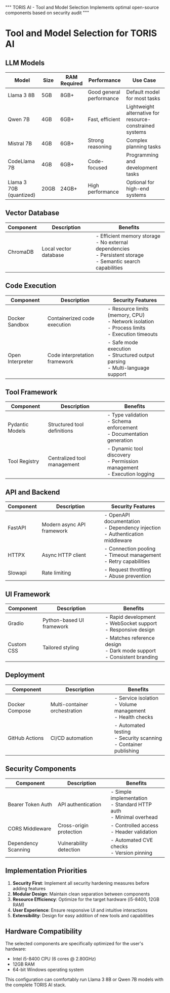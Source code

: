 """
TORIS AI - Tool and Model Selection
Implements optimal open-source components based on security audit
"""
# Tool and Model Selection for TORIS AI

## LLM Models

| Model | Size | RAM Required | Performance | Use Case |
|-------|------|--------------|-------------|----------|
| Llama 3 8B | 5GB | 8GB+ | Good general performance | Default model for most tasks |
| Qwen 7B | 4GB | 6GB+ | Fast, efficient | Lightweight alternative for resource-constrained systems |
| Mistral 7B | 4GB | 6GB+ | Strong reasoning | Complex planning tasks |
| CodeLlama 7B | 4GB | 6GB+ | Code-focused | Programming and development tasks |
| Llama 3 70B (quantized) | 20GB | 24GB+ | High performance | Optional for high-end systems |

## Vector Database

| Component | Description | Benefits |
|-----------|-------------|----------|
| ChromaDB | Local vector database | - Efficient memory storage<br>- No external dependencies<br>- Persistent storage<br>- Semantic search capabilities |

## Code Execution

| Component | Description | Security Features |
|-----------|-------------|------------------|
| Docker Sandbox | Containerized code execution | - Resource limits (memory, CPU)<br>- Network isolation<br>- Process limits<br>- Execution timeouts |
| Open Interpreter | Code interpretation framework | - Safe mode execution<br>- Structured output parsing<br>- Multi-language support |

## Tool Framework

| Component | Description | Benefits |
|-----------|-------------|----------|
| Pydantic Models | Structured tool definitions | - Type validation<br>- Schema enforcement<br>- Documentation generation |
| Tool Registry | Centralized tool management | - Dynamic tool discovery<br>- Permission management<br>- Execution logging |

## API and Backend

| Component | Description | Security Features |
|-----------|-------------|------------------|
| FastAPI | Modern async API framework | - OpenAPI documentation<br>- Dependency injection<br>- Authentication middleware |
| HTTPX | Async HTTP client | - Connection pooling<br>- Timeout management<br>- Retry capabilities |
| Slowapi | Rate limiting | - Request throttling<br>- Abuse prevention |

## UI Framework

| Component | Description | Benefits |
|-----------|-------------|----------|
| Gradio | Python-based UI framework | - Rapid development<br>- WebSocket support<br>- Responsive design |
| Custom CSS | Tailored styling | - Matches reference design<br>- Dark mode support<br>- Consistent branding |

## Deployment

| Component | Description | Benefits |
|-----------|-------------|----------|
| Docker Compose | Multi-container orchestration | - Service isolation<br>- Volume management<br>- Health checks |
| GitHub Actions | CI/CD automation | - Automated testing<br>- Security scanning<br>- Container publishing |

## Security Components

| Component | Description | Benefits |
|-----------|-------------|----------|
| Bearer Token Auth | API authentication | - Simple implementation<br>- Standard HTTP auth<br>- Minimal overhead |
| CORS Middleware | Cross-origin protection | - Controlled access<br>- Header validation |
| Dependency Scanning | Vulnerability detection | - Automated CVE checks<br>- Version pinning |

## Implementation Priorities

1. **Security First**: Implement all security hardening measures before adding features
2. **Modular Design**: Maintain clean separation between components
3. **Resource Efficiency**: Optimize for the target hardware (i5-8400, 12GB RAM)
4. **User Experience**: Ensure responsive UI and intuitive interactions
5. **Extensibility**: Design for easy addition of new tools and capabilities

## Hardware Compatibility

The selected components are specifically optimized for the user's hardware:
- Intel i5-8400 CPU (6 cores @ 2.80GHz)
- 12GB RAM
- 64-bit Windows operating system

This configuration can comfortably run Llama 3 8B or Qwen 7B models with the complete TORIS AI stack.
